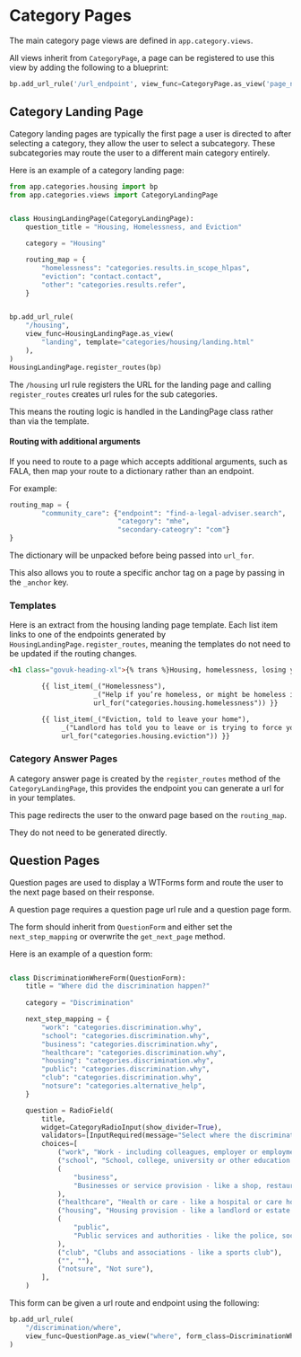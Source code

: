 # Category Pages

The main category page views are defined in `app.category.views`. 

All views inherit from `CategoryPage`, a page can be registered to use this view by adding the following to a blueprint:

```python
bp.add_url_rule('/url_endpoint', view_func=CategoryPage.as_view('page_name', template='template.html'))
```

## Category Landing Page
Category landing pages are typically the first page a user is directed to after selecting a category, they allow the user 
to select a subcategory. These subcategories may route the user to a different main category entirely.

Here is an example of a category landing page:

```python
from app.categories.housing import bp
from app.categories.views import CategoryLandingPage


class HousingLandingPage(CategoryLandingPage):
    question_title = "Housing, Homelessness, and Eviction"

    category = "Housing"

    routing_map = {
        "homelessness": "categories.results.in_scope_hlpas",
        "eviction": "contact.contact",
        "other": "categories.results.refer",
    }


bp.add_url_rule(
    "/housing",
    view_func=HousingLandingPage.as_view(
        "landing", template="categories/housing/landing.html"
    ),
)
HousingLandingPage.register_routes(bp)

```

The `/housing` url rule registers the URL for the landing page and calling `register_routes` creates url rules for the sub categories.

This means the routing logic is handled in the LandingPage class rather than via the template.

#### Routing with additional arguments
If you need to route to a page which accepts additional arguments, such as FALA, then map your route to a dictionary rather than an endpoint.

For example:

```python
routing_map = {
        "community_care": {"endpoint": "find-a-legal-adviser.search", 
                           "category": "mhe",
                           "secondary-cateogry": "com"}
}
```

The dictionary will be unpacked before being passed into `url_for`.

This also allows you to route a specific anchor tag on a page by passing in the `_anchor` key.


### Templates
Here is an extract from the housing landing page template. Each list item links to one of the endpoints generated by
`HousingLandingPage.register_routes`, meaning the templates do not need to be updated if the routing changes.

```html
<h1 class="govuk-heading-xl">{% trans %}Housing, homelessness, losing your home{% endtrans %}</h1>

        {{ list_item(_("Homelessness"),
                     _("Help if you’re homeless, or might be homeless in the next 2 months. This could be because of rent arrears, debt, the end of a relationship, or because you have nowhere to live."),
                     url_for("categories.housing.homelessness")) }}

        {{ list_item(_("Eviction, told to leave your home"),
             _("Landlord has told you to leave or is trying to force you to leave. Includes if you’ve got a Section 21 or a possession order."),
             url_for("categories.housing.eviction")) }}
```

### Category Answer Pages
A category answer page is created by the `register_routes` method of the `CategoryLandingPage`, this provides the endpoint you can generate a url for in your templates.

This page redirects the user to the onward page based on the `routing_map`.

They do not need to be generated directly.

## Question Pages
Question pages are used to display a WTForms form and route the user to the next page based on their response.

A question page requires a question page url rule and a question page form.

The form should inherit from `QuestionForm` and either set the `next_step_mapping` or overwrite the `get_next_page` method.

Here is an example of a question form:

```python

class DiscriminationWhereForm(QuestionForm):
    title = "Where did the discrimination happen?"
    
    category = "Discrimination"

    next_step_mapping = {
        "work": "categories.discrimination.why",
        "school": "categories.discrimination.why",
        "business": "categories.discrimination.why",
        "healthcare": "categories.discrimination.why",
        "housing": "categories.discrimination.why",
        "public": "categories.discrimination.why",
        "club": "categories.discrimination.why",
        "notsure": "categories.alternative_help",
    }

    question = RadioField(
        title,
        widget=CategoryRadioInput(show_divider=True),
        validators=[InputRequired(message="Select where the discrimination happened")],
        choices=[
            ("work", "Work - including colleagues, employer or employment agency"),
            ("school", "School, college, university or other education settings"),
            (
                "business",
                "Businesses or service provision - like a shop, restaurant, train, hotel, bank, law firm",
            ),
            ("healthcare", "Health or care - like a hospital or care home"),
            ("housing", "Housing provision - like a landlord or estate agent"),
            (
                "public",
                "Public services and authorities - like the police, social services, council or local authority, jobcentre, government",
            ),
            ("club", "Clubs and associations - like a sports club"),
            ("", ""),
            ("notsure", "Not sure"),
        ],
    )
```

This form can be given a url route and endpoint using the following:

```python
bp.add_url_rule(
    "/discrimination/where",
    view_func=QuestionPage.as_view("where", form_class=DiscriminationWhereForm),
)
```